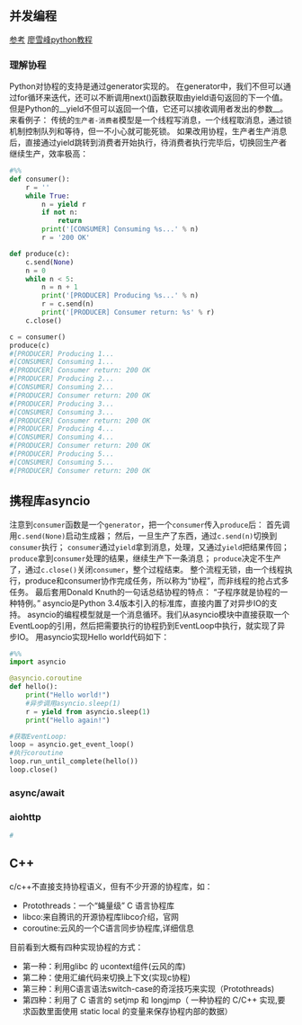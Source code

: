 
## 并发编程

[参考](http://python3-cookbook-personal.readthedocs.io/zh_CN/latest/chapters/p12_concurrency.html)
[廖雪峰python教程](https://www.liaoxuefeng.com/wiki/0014316089557264a6b348958f449949df42a6d3a2e542c000/00143208573480558080fa77514407cb23834c78c6c7309000)

### 理解协程

Python对协程的支持是通过generator实现的。
在generator中，我们不但可以通过for循环来迭代，还可以不断调用next()函数获取由yield语句返回的下一个值。
但是Python的__yield不但可以返回一个值，它还可以接收调用者发出的参数__。
来看例子：
传统的`生产者-消费者`模型是一个线程写消息，一个线程取消息，通过锁机制控制队列和等待，但一不小心就可能死锁。
如果改用协程，生产者生产消息后，直接通过yield跳转到消费者开始执行，待消费者执行完毕后，切换回生产者继续生产，效率极高：


```python
#%%
def consumer():
    r = ''
    while True:
        n = yield r
        if not n:
            return
        print('[CONSUMER] Consuming %s...' % n)
        r = '200 OK'

def produce(c):
    c.send(None)
    n = 0
    while n < 5:
        n = n + 1
        print('[PRODUCER] Producing %s...' % n)
        r = c.send(n)
        print('[PRODUCER] Consumer return: %s' % r)
    c.close()

c = consumer()
produce(c)
#[PRODUCER] Producing 1...
#[CONSUMER] Consuming 1...
#[PRODUCER] Consumer return: 200 OK
#[PRODUCER] Producing 2...
#[CONSUMER] Consuming 2...
#[PRODUCER] Consumer return: 200 OK
#[PRODUCER] Producing 3...
#[CONSUMER] Consuming 3...
#[PRODUCER] Consumer return: 200 OK
#[PRODUCER] Producing 4...
#[CONSUMER] Consuming 4...
#[PRODUCER] Consumer return: 200 OK
#[PRODUCER] Producing 5...
#[CONSUMER] Consuming 5...
#[PRODUCER] Consumer return: 200 OK
```


## 携程库asyncio

注意到`consumer`函数是一个`generator`，把一个`consumer`传入`produce`后：
首先调用`c.send(None)`启动生成器；
然后，一旦生产了东西，通过`c.send(n)`切换到`consumer`执行；
`consumer`通过`yield`拿到消息，处理，又通过`yield`把结果传回；
`produce`拿到`consumer`处理的结果，继续生产下一条消息；
`produce`决定不生产了，通过`c.close()`关闭`consumer`，整个过程结束。
整个流程无锁，由一个线程执行，produce和consumer协作完成任务，所以称为“协程”，而非线程的抢占式多任务。
最后套用Donald Knuth的一句话总结协程的特点：
“子程序就是协程的一种特例。”
asyncio是Python 3.4版本引入的标准库，直接内置了对异步IO的支持。
asyncio的编程模型就是一个消息循环。我们从asyncio模块中直接获取一个EventLoop的引用，然后把需要执行的协程扔到EventLoop中执行，就实现了异步IO。
用asyncio实现Hello world代码如下：


```python
#%%
import asyncio

@asyncio.coroutine
def hello():
    print("Hello world!")
    #异步调用asyncio.sleep(1)
    r = yield from asyncio.sleep(1)
    print("Hello again!")

#获取EventLoop:
loop = asyncio.get_event_loop()
#执行coroutine
loop.run_until_complete(hello())
loop.close()
```


### async/await


### aiohttp



```python
#
```

## C++

c/c++不直接支持协程语义，但有不少开源的协程库，如：
- Protothreads：一个“蝇量级” C 语言协程库
- libco:来自腾讯的开源协程库libco介绍，官网
- coroutine:云风的一个C语言同步协程库,详细信息

目前看到大概有四种实现协程的方式：
- 第一种：利用glibc 的 ucontext组件(云风的库)
- 第二种：使用汇编代码来切换上下文(实现c协程)
- 第三种：利用C语言语法switch-case的奇淫技巧来实现（Protothreads)
- 第四种：利用了 C 语言的 setjmp 和 longjmp（ 一种协程的 C/C++ 实现,要求函数里面使用 static local 的变量来保存协程内部的数据）
